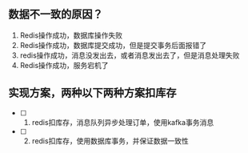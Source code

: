

## 数据不一致的原因？
1. Redis操作成功，数据库操作失败
2. Redis操作成功，数据库提交成功，但是提交事务后面报错了
3. redis操作成功，消息没发出去，或者消息发出去了，但是消息处理失败
4. Redis操作成功，服务宕机了


## 实现方案，两种以下两种方案扣库存
- [ ] 1. redis扣库存，消息队列异步处理订单，使用kafka事务消息



- [ ] 2. redis扣库存，使用数据库事务，并保证数据一致性

